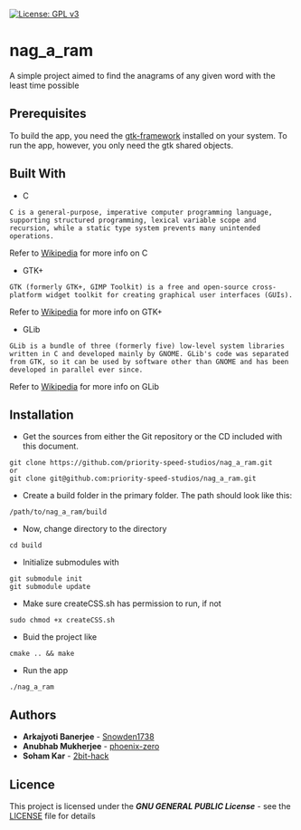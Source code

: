 [![License: GPL v3](https://img.shields.io/badge/License-GPLv3-blue.svg)](https://www.gnu.org/licenses/gpl-3.0)

# nag_a_ram

A simple project aimed to find the anagrams of any given word with the least time possible

## Prerequisites

To build the app, you need the [gtk-framework](https://www.gtk.org/) installed on your system. To run the app, however, you only need the gtk shared objects.

## Built With

- C

```
C is a general-purpose, imperative computer programming language, supporting structured programming, lexical variable scope and recursion, while a static type system prevents many unintended operations. 
```

Refer to [Wikipedia](https://en.wikipedia.org/wiki/C_(programming_language)) for more info on C

- GTK+

```
GTK (formerly GTK+, GIMP Toolkit) is a free and open-source cross-platform widget toolkit for creating graphical user interfaces (GUIs).
```

Refer to [Wikipedia](https://en.wikipedia.org/wiki/GTK) for more info on GTK+

- GLib

```
GLib is a bundle of three (formerly five) low-level system libraries written in C and developed mainly by GNOME. GLib's code was separated from GTK, so it can be used by software other than GNOME and has been developed in parallel ever since. 
```

Refer to [Wikipedia](https://en.wikipedia.org/wiki/GLib) for more info on GLib

## Installation

- Get the sources from either the Git repository or the CD included with this document.

```           
git clone https://github.com/priority-speed-studios/nag_a_ram.git
or
git clone git@github.com:priority-speed-studios/nag_a_ram.git
```

- Create a build folder in the primary folder. The path should look like this:

```
/path/to/nag_a_ram/build
```

- Now, change directory to the directory

```
cd build
```

- Initialize submodules with

```
git submodule init
git submodule update
```

- Make sure createCSS.sh has permission to run, if not

```
sudo chmod +x createCSS.sh
```

- Buid the project like

```
cmake .. && make
```

- Run the app

```
./nag_a_ram
```

## Authors

- **Arkajyoti Banerjee** - [Snowden1738](https://github.com/Snowden1738)
- **Anubhab Mukherjee** - [phoenix-zero](https://github.com/phoenix-zero)
- **Soham Kar** - [2bit-hack](https://github.com/2bit-hack)

## Licence

This project is licensed under the **_GNU GENERAL PUBLIC License_** - see the [LICENSE](LICENSE) file for details
